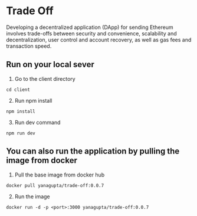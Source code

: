 # Trade Off 

Developing a decentralized application (DApp) for sending Ethereum involves trade-offs between security and convenience, scalability and decentralization, user control and account recovery, as well as gas fees and transaction speed.



## Run on your local sever 

1. Go to the client directory
```
cd client
```

2. Run npm install 
```
npm install 
```

3. Run dev command 
```
npm run dev
```



## You can also run the application by pulling the image from docker 

1. Pull the base image from docker hub
```
docker pull yanagupta/trade-off:0.0.7
```

2. Run the image 
```
docker run -d -p <port>:3000 yanagupta/trade-off:0.0.7
```
